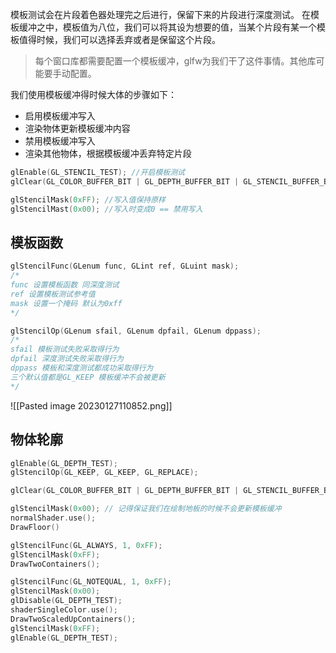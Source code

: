 模板测试会在片段着色器处理完之后进行，保留下来的片段进行深度测试。
在模板缓冲之中，模板值为八位，我们可以将其设为想要的值，当某个片段有某一个模板值得时候，我们可以选择丢弃或者是保留这个片段。
>每个窗口库都需要配置一个模板缓冲，glfw为我们干了这件事情。其他库可能要手动配置。

我们使用模板缓冲得时候大体的步骤如下：
- 启用模板缓冲写入
- 渲染物体更新模板缓冲内容
- 禁用模板缓冲写入
- 渲染其他物体，根据模板缓冲丢弃特定片段
```Cpp
glEnable(GL_STENCIL_TEST); //开启模板测试
glClear(GL_COLOR_BUFFER_BIT | GL_DEPTH_BUFFER_BIT | GL_STENCIL_BUFFER_BIT); //清除模板缓冲

glStencilMask(0xFF); //写入值保持原样
glStencilMast(0x00); //写入时变成0 == 禁用写入
```
## 模板函数
```Cpp
glStencilFunc(GLenum func, GLint ref, GLuint mask);
/*
func 设置模板函数 同深度测试
ref 设置模板测试参考值
mask 设置一个掩码 默认为0xff
*/

glStencilOp(GLenum sfail, GLenum dpfail, GLenum dppass);
/*
sfail 模板测试失败采取得行为
dpfail 深度测试失败采取得行为
dppass 模板和深度测试都成功采取得行为
三个默认值都是GL_KEEP 模板缓冲不会被更新
*/


```
![[Pasted image 20230127110852.png]]
## 物体轮廓
```Cpp
glEnable(GL_DEPTH_TEST);
glStencilOp(GL_KEEP, GL_KEEP, GL_REPLACE);  

glClear(GL_COLOR_BUFFER_BIT | GL_DEPTH_BUFFER_BIT | GL_STENCIL_BUFFER_BIT); 

glStencilMask(0x00); // 记得保证我们在绘制地板的时候不会更新模板缓冲
normalShader.use();
DrawFloor()  

glStencilFunc(GL_ALWAYS, 1, 0xFF); 
glStencilMask(0xFF); 
DrawTwoContainers();

glStencilFunc(GL_NOTEQUAL, 1, 0xFF);
glStencilMask(0x00); 
glDisable(GL_DEPTH_TEST);
shaderSingleColor.use(); 
DrawTwoScaledUpContainers();
glStencilMask(0xFF);
glEnable(GL_DEPTH_TEST);  
```